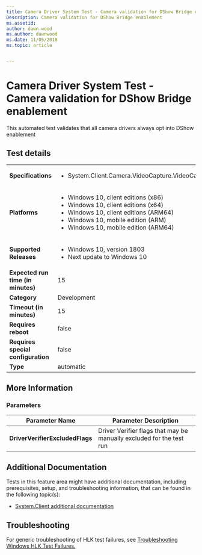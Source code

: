 ```yaml
---
title: Camera Driver System Test - Camera validation for DShow Bridge enablement
Description: Camera validation for DShow Bridge enablement
ms.assetid: 
author: dawn.wood
ms.author: dawnwood
ms.date: 11/05/2018
ms.topic: article


---
```


# Camera Driver System Test - Camera validation for DShow Bridge enablement

This automated test validates that all camera drivers always opt into DShow enablement

## Test details
|||
|---|---|
| **Specifications**  | <ul><li>System.Client.Camera.VideoCapture.VideoCapture</li></ul> |  
| **Platforms**   | <ul><li>Windows 10, client editions (x86)</li><li>Windows 10, client editions (x64)</li><li>Windows 10, client editions (ARM64)</li><li>Windows 10, mobile edition (ARM)</li><li>Windows 10, mobile edition (ARM64)</li></ul> |
| **Supported Releases** | <ul><li>Windows 10, version 1803</li><li>Next update to Windows 10</li></ul> |
|**Expected run time (in minutes)**| 15 |
|**Category**| Development |
|**Timeout (in minutes)**| 15 |
|**Requires reboot**| false |
|**Requires special configuration**| false |
|**Type**| automatic |

## More Information
### Parameters
| Parameter Name | Parameter Description |
| --- | --- |
| **DriverVerifierExcludedFlags** | Driver Verifier flags that may be manually excluded for the test run |







## Additional Documentation
Tests in this feature area might have additional documentation, including prerequisites, setup, and troubleshooting information, that can be found in the following topic(s): <ul><li>[System.Client additional documentation](system-client-additional-documentation.md)</li></ul>

## Troubleshooting
For generic troubleshooting of HLK test failures, see [Troubleshooting Windows HLK Test Failures.](..\user\troubleshooting-windows-hlk-test-failures.md)